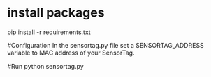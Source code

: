 # install packages
pip install -r requirements.txt

#Configuration
In the sensortag.py file set a SENSORTAG_ADDRESS variable to MAC address of your SensorTag.

#Run
python sensortag.py
